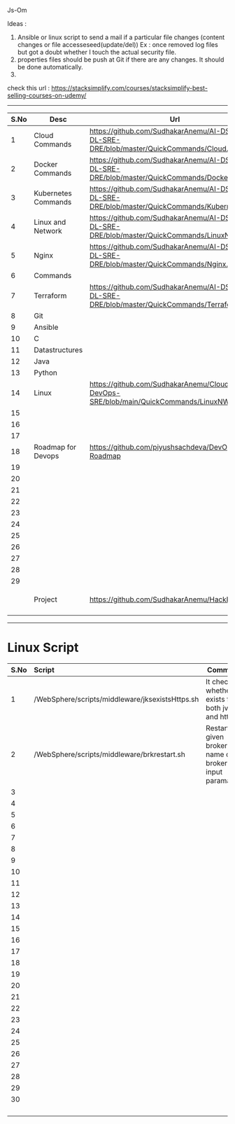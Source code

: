 Js-Om

Ideas : 
1. Ansible or linux script to send a mail if a particular file changes (content changes or file accesseseed(update/del))
Ex : once removed log files but got a doubt whether I touch the actual security file.
2. properties files should be push at Git if there are any changes. It should be done automatically.
3. 

check this url :
https://stacksimplify.com/courses/stacksimplify-best-selling-courses-on-udemy/

---


| S.No | Desc                | Url                                                                                         |                |
| ------ | --------------------- | --------------------------------------------------------------------------------------------- | ---------------- |
| 1    | Cloud Commands      | https://github.com/SudhakarAnemu/AI-DS-ML-DL-SRE-DRE/blob/master/QuickCommands/Cloud.md     |                |
| 2    | Docker Commands     | https://github.com/SudhakarAnemu/AI-DS-ML-DL-SRE-DRE/blob/master/QuickCommands/Docker.md    |                |
| 3    | Kubernetes Commands | https://github.com/SudhakarAnemu/AI-DS-ML-DL-SRE-DRE/blob/master/QuickCommands/Kubernets.md |                |
| 4    | Linux and Network   | https://github.com/SudhakarAnemu/AI-DS-ML-DL-SRE-DRE/blob/master/QuickCommands/LinuxNW.md   |                |
| 5    | Nginx               | https://github.com/SudhakarAnemu/AI-DS-ML-DL-SRE-DRE/blob/master/QuickCommands/Nginx.md     |                |
| 6    | Commands            |                                                                                             |                |
| 7    | Terraform           | https://github.com/SudhakarAnemu/AI-DS-ML-DL-SRE-DRE/blob/master/QuickCommands/Terraform.md |                |
| 8    | Git                 |                                                                                             |                |
| 9    | Ansible             |                                                                                             |                |
| 10   | C                   |                                                                                             |                |
| 11   | Datastructures      |                                                                                             |                |
| 12   | Java                |                                                                                             |                |
| 13   | Python              |                                                                                             |                |
| 14   |Linux                     |https://github.com/SudhakarAnemu/Cloud-DevOps-SRE/blob/main/QuickCommands/LinuxNW.md                                                                                             |                |
| 15   |                     |                                                                                             |                |
| 16   |                     |                                                                                             |                |
| 17   |                     |                                                                                             |                |
| 18   | Roadmap for Devops  | https://github.com/piyushsachdeva/DevOps-Roadmap                                            |                |
| 19   |                     |                                                                                             |                |
| 20   |                     |                                                                                             |                |
| 21   |                     |                                                                                             |                |
| 22   |                     |                                                                                             |                |
| 23   |                     |                                                                                             |                |
| 24   |                     |                                                                                             |                |
| 25   |                     |                                                                                             |                |
| 26   |                     |                                                                                             |                |
| 27   |                     |                                                                                             |                |
| 28   |                     |                                                                                             |                |
| 29   |                     |                                                                                             |                |
|      |                     |                                                                                             |                |
|      | Project             | https://github.com/SudhakarAnemu/HackITOn2024                                               | AWS, Terraform |
|      |                     |                                                                                             |                |
|      |                     |                                                                                             |                |

---

# Linux Script


| S.No | Script                                          | Comments                                                                 |
| ------ | :------------------------------------------------ | -------------------------------------------------------------------------- |
| 1    | /WebSphere/scripts/middleware/jksexistsHttps.sh | It check whether jks exists for both jvm and https                       |
| 2    | /WebSphere/scripts/middleware/brkrestart.sh     | Restarts the given broker,<br /> name of the broker is input paramaeter. |
| 3    |                                                 |                                                                          |
| 4    |                                                 |                                                                          |
| 5    |                                                 |                                                                          |
| 6    |                                                 |                                                                          |
| 7    |                                                 |                                                                          |
| 8    |                                                 |                                                                          |
| 9    |                                                 |                                                                          |
| 10   |                                                 |                                                                          |
| 11   |                                                 |                                                                          |
| 12   |                                                 |                                                                          |
| 13   |                                                 |                                                                          |
| 14   |                                                 |                                                                          |
| 15   |                                                 |                                                                          |
| 16   |                                                 |                                                                          |
| 17   |                                                 |                                                                          |
| 18   |                                                 |                                                                          |
| 19   |                                                 |                                                                          |
| 20   |                                                 |                                                                          |
| 21   |                                                 |                                                                          |
| 22   |                                                 |                                                                          |
| 23   |                                                 |                                                                          |
| 24   |                                                 |                                                                          |
| 25   |                                                 |                                                                          |
| 26   |                                                 |                                                                          |
| 27   |                                                 |                                                                          |
| 28   |                                                 |                                                                          |
| 29   |                                                 |                                                                          |
| 30   |                                                 |                                                                          |
|      |                                                 |                                                                          |
|      |                                                 |                                                                          |
|      |                                                 |                                                                          |
|      |                                                 |                                                                          |
